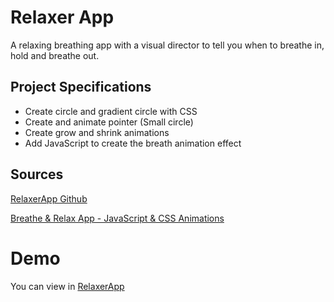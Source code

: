 # Relaxer App

A relaxing breathing app with a visual director to tell you when to breathe in, hold and breathe out.

## Project Specifications

- Create circle and gradient circle with CSS
- Create and animate pointer (Small circle)
- Create grow and shrink animations
- Add JavaScript to create the breath animation effect

## Sources
[RelaxerApp Github](https://github.com/bradtraversy/vanillawebprojects/blob/master/relaxer-app/README.md)

[Breathe & Relax App - JavaScript & CSS Animations](https://www.youtube.com/watch?v=l-1ZrU6avzI)

# Demo
You can view in [RelaxerApp](https://franzamd.github.io/relaxer-app/)
